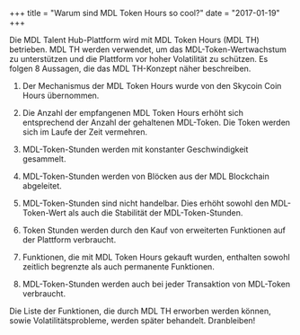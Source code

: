 +++
title = "Warum sind MDL Token Hours so cool?"
date = "2017-01-19"
+++

Die MDL Talent Hub-Plattform wird mit MDL Token Hours (MDL TH) betrieben. MDL TH werden verwendet, um das MDL-Token-Wertwachstum zu unterstützen und die Plattform vor hoher Volatilität zu schützen. Es folgen 8 Aussagen, die das MDL TH-Konzept näher beschreiben.

1.	Der Mechanismus der MDL Token Hours wurde von den Skycoin Coin Hours übernommen.

2.	Die Anzahl der empfangenen MDL Token Hours erhöht sich entsprechend der Anzahl der gehaltenen MDL-Token. Die Token werden sich im Laufe der Zeit vermehren.

3.	MDL-Token-Stunden werden mit konstanter Geschwindigkeit gesammelt.

4.	MDL-Token-Stunden werden von Blöcken aus der MDL Blockchain abgeleitet.

5.	MDL-Token-Stunden sind nicht handelbar. Dies erhöht sowohl den MDL-Token-Wert als auch die Stabilität der MDL-Token-Stunden.

6.	Token Stunden werden durch den Kauf von erweiterten Funktionen auf der Plattform verbraucht.

7.	Funktionen, die mit MDL Token Hours gekauft wurden, enthalten sowohl zeitlich begrenzte als auch permanente Funktionen.

8.	MDL-Token-Stunden werden auch bei jeder Transaktion von MDL-Token verbraucht.

Die Liste der Funktionen, die durch MDL TH erworben werden können, sowie Volatilitätsprobleme, werden später behandelt. Dranbleiben!
